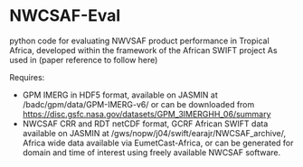 # NWCSAF-Eval
python code for evaluating NWVSAF product performance in Tropical Africa, developed within the framework of the African SWIFT project
As used in (paper reference to follow here)

Requires:
 - GPM IMERG in HDF5 format, available on JASMIN at /badc/gpm/data/GPM-IMERG-v6/ or can be downloaded from https://disc.gsfc.nasa.gov/datasets/GPM_3IMERGHH_06/summary
 - NWCSAF CRR and RDT netCDF format, GCRF African SWIFT data available on JASMIN at /gws/nopw/j04/swift/earajr/NWCSAF_archive/, Africa wide data available via EumetCast-Africa, or can be generated for domain and time of interest using freely available NWCSAF software.
